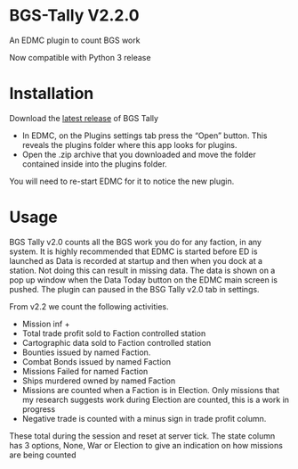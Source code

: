 # BGS-Tally V2.2.0
An EDMC plugin to count BGS work

Now compatible with Python 3 release


# Installation
Download the [latest release](https://github.com/tezw21/BGS-Tally-v2.0/releases/tag/2.2.0) of BGS Tally
 - In EDMC, on the Plugins settings tab press the “Open” button. This reveals the plugins folder where this app looks for plugins.
 - Open the .zip archive that you downloaded and move the folder contained inside into the plugins folder.

You will need to re-start EDMC for it to notice the new plugin.

# Usage
BGS Tally v2.0 counts all the BGS work you do for any faction, in any system. 
It is highly recommended that EDMC is started before ED is launched as Data is recorded at startup and then when you dock at a station. Not doing this can result in missing data.
The data is shown on a pop up window when the Data Today button on the EDMC main screen is pushed.
The plugin can paused in the BSG Tally v2.0 tab in settings.

From v2.2 we count the following activities. 
- Mission inf +
- Total trade profit sold to Faction controlled station
- Cartographic data sold to Faction controlled station
- Bounties issued by named Faction.
- Combat Bonds issued by named Faction
- Missions Failed for named Faction
- Ships murdered owned by named Faction
- Missions are counted when a Faction is in Election. Only missions that my research suggests work during Election are counted, this is a work in progress
- Negative trade is counted with a minus sign in trade profit column.

These total during the session and reset at server tick.
The state column has 3 options, None, War or Election to give an indication on how missions are being counted
